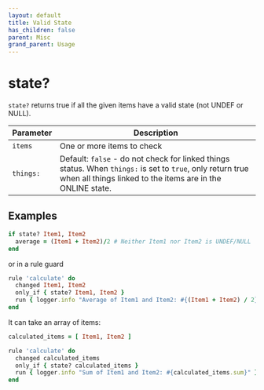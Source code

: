 ```yaml
---
layout: default
title: Valid State
has_children: false
parent: Misc
grand_parent: Usage
---
```


# state?

`state?` returns true if all the given items have a valid state (not UNDEF or NULL).

| Parameter | Description                                                                                                                                                              |
| --------- | ------------------------------------------------------------------------------------------------------------------------------------------------------------------------ |
| `items`   | One or more items to check                                                                                                                                               |
| `things:` | Default: `false` - do not check for linked things status. When `things:` is set to `true`, only return true when all things linked to the items are in the ONLINE state. |

## Examples

```ruby
if state? Item1, Item2 
  average = (Item1 + Item2)/2 # Neither Item1 nor Item2 is UNDEF/NULL
end
```

or in a rule guard

```ruby
rule 'calculate' do
  changed Item1, Item2
  only_if { state? Item1, Item2 }
  run { logger.info "Average of Item1 and Item2: #{(Item1 + Item2) / 2}}" }
end
```

It can take an array of items:

```ruby
calculated_items = [ Item1, Item2 ]

rule 'calculate' do
  changed calculated_items
  only_if { state? calculated_items }
  run { logger.info "Sum of Item1 and Item2: #{calculated_items.sum}" }
end
```
